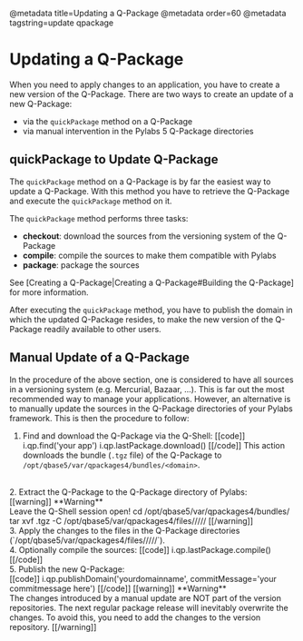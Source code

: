@metadata title=Updating a Q-Package
@metadata order=60
@metadata tagstring=update qpackage


# Updating a Q-Package

When you need to apply changes to an application, you have to create a new version of the Q-Package.
There are two ways to create an update of a new Q-Package:

* via the `quickPackage` method on a Q-Package
* via manual intervention in the Pylabs 5 Q-Package directories


## quickPackage to Update Q-Package

The `quickPackage` method on a Q-Package is by far the easiest way to update a Q-Package. With this method you have to retrieve the Q-Package and execute the `quickPackage` method on it.

The `quickPackage` method performs three tasks:

* **checkout**: download the sources from the versioning system of the Q-Package
* **compile**: compile the sources to make them compatible with Pylabs
* **package**: package the sources

See [Creating a Q-Package|Creating a Q-Package#Building the Q-Package] for more information.

After executing the `quickPackage` method, you have to publish the domain in which the updated Q-Package resides, to make the new version of the Q-Package readily available to other users.


## Manual Update of a Q-Package
In the procedure of the above section, one is considered to have all sources in a versioning system (e.g. Mercurial, Bazaar, ...). This is far out the most recommended way to manage your applications.
However, an alternative is to manually update the sources in the Q-Package directories of your Pylabs framework. This is then the procedure to follow:

1. Find and download the Q-Package via the Q-Shell:
[[code]]
i.qp.find('your app')
i.qp.lastPackage.download()
[[/code]]
This action downloads the bundle (`.tgz` file) of the Q-Package to `/opt/qbase5/var/qpackages4/bundles/<domain>`.
<br />
2. Extract the Q-Package to the Q-Package directory of Pylabs: 
<br>
[[warning]]
**Warning** 
<br>
Leave the Q-Shell session open!
    cd /opt/qbase5/var/qpackages4/bundles/<domain>
    tar xvf <packagename>.tgz -C /opt/qbase5/var/qpackages4/files/<domain>/<Q-Package>/<version>/<platform>/
[[/warning]]
<br>
3. Apply the changes to the files in the Q-Package directories (`/opt/qbase5/var/qpackages4/files/<domain>/<Q-Package>/<version>/<platform>/`).
<br />
4. Optionally compile the sources:
[[code]]
i.qp.lastPackage.compile()
[[/code]]
<br>
5. Publish the new Q-Package:
<br>
[[code]]
i.qp.publishDomain('yourdomainname', commitMessage='your commitmessage here')
[[/code]]
[[warning]]
**Warning** 
<br>
The changes introduced by a manual update are NOT part of the version repositories.  The next regular package release will inevitably overwrite the changes.  To avoid this, you need to add the changes to the version repository.
[[/warning]]
